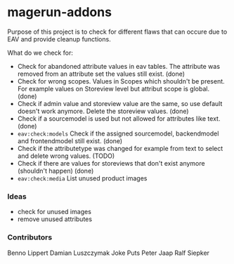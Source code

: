 # magerun-addons

Purpose of this project is to check for different flaws that can occure due to EAV and provide cleanup functions.

What do we check for:
* Check for abandoned attribute values in eav tables. The attribute was removed from an attribute set the values still exist. (done)
* Check for wrong scopes. Values in Scopes which shouldn't be present. For example values on Storeview level but attribut scope is global. (done)
* Check if admin value and storeview value are the same, so use default doesn't work anymore. Delete the storeview values. (done)
* Check if a sourcemodel is used but not allowed for attributes like text. (done)
* `eav:check:models` Check if the assigned sourcemodel, backendmodel and frontendmodel still exist. (done)
* Check if the attributetype was changed for example from text to select and delete wrong values. (TODO)
* Check if there are values for storeviews that don't exist anymore (shouldn't happen) (done)
* `eav:check:media` List unused product images

### Ideas

* check for unused images
* remove unused attributes

### Contributors
Benno Lippert
Damian Luszczymak
Joke  Puts
Peter Jaap
Ralf Siepker
